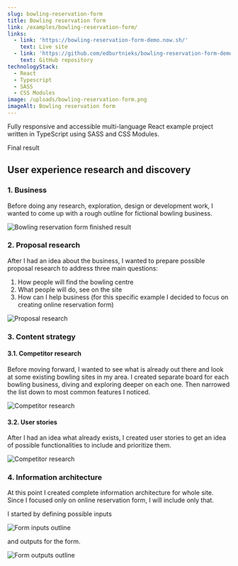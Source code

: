 ```yaml
---
slug: bowling-reservation-form
title: Bowling reservation form
link: /examples/bowling-reservation-form/
links:
  - link: 'https://bowling-reservation-form-demo.now.sh/'
    text: Live site
  - link: 'https://github.com/edburtnieks/bowling-reservation-form-demo'
    text: GitHub repository
technologyStack:
  - React
  - Typescript
  - SASS
  - CSS Modules
image: /uploads/bowling-reservation-form.png
imageAlt: Bowling reservation form
---
```

Fully responsive and accessible multi-language React example project written in TypeScript using SASS and CSS Modules.

Final result

## User experience research and discovery

### 1. Business

Before doing any research, exploration, design or development work, I wanted to come up with a rough outline for fictional bowling business.

<img src="/uploads/bowling-reservation-form-business.png" alt="Bowling reservation form finished result" class="themeable left" />

### 2. Proposal research

After I had an idea about the business, I wanted to prepare possible proposal research to address three main questions:

1. How people will find the bowling centre
2. What people will do, see on the site
3. How can I help business (for this specific example I decided to focus on creating online reservation form)

![Proposal research](/uploads/bowling-reservation-form-proposal-research.png)

### 3. Content strategy

#### 3.1. Competitor research

Before moving forward, I wanted to see what is already out there and look at some existing bowling sites in my area. I created separate board for each bowling business, diving and exploring deeper on each one. Then narrowed the list down to most common features I noticed.

![Competitor research](/uploads/bowling-reservation-form-competitor-research.png)

#### 3.2. User stories

After I had an idea what already exists, I created user stories to get an idea of possible functionalities to include and prioritize them.

![Competitor research](/uploads/bowling-reservation-form-user-stories.png)

### 4. Information architecture

At this point I created complete information architecture for whole site. Since I focused only on online reservation form, I will include only that.

I started by defining possible inputs

![Form inputs outline](/uploads/bowling-reservation-form-reservation-form-inputs.png)

and outputs for the form.

![Form outputs outline](/uploads/bowling-reservation-form-reservation-form-outputs.png)
